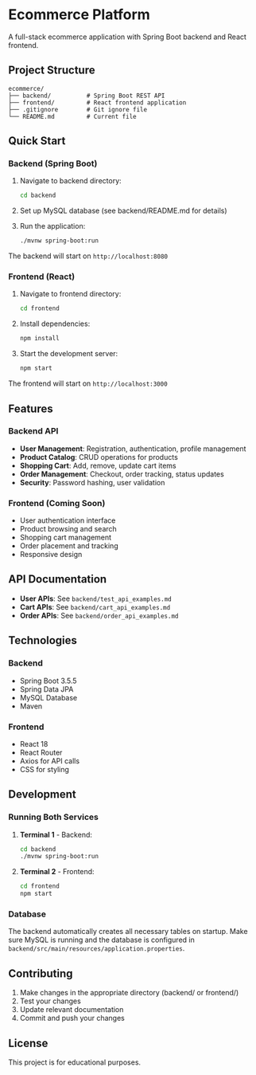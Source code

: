 # Ecommerce Platform

A full-stack ecommerce application with Spring Boot backend and React frontend.

## Project Structure

```
ecommerce/
├── backend/          # Spring Boot REST API
├── frontend/         # React frontend application
├── .gitignore        # Git ignore file
└── README.md         # Current file
```

## Quick Start

### Backend (Spring Boot)

1. Navigate to backend directory:
   ```bash
   cd backend
   ```

2. Set up MySQL database (see backend/README.md for details)

3. Run the application:
   ```bash
   ./mvnw spring-boot:run
   ```

The backend will start on `http://localhost:8080`

### Frontend (React)

1. Navigate to frontend directory:
   ```bash
   cd frontend
   ```

2. Install dependencies:
   ```bash
   npm install
   ```

3. Start the development server:
   ```bash
   npm start
   ```

The frontend will start on `http://localhost:3000`

## Features

### Backend API
- **User Management**: Registration, authentication, profile management
- **Product Catalog**: CRUD operations for products
- **Shopping Cart**: Add, remove, update cart items
- **Order Management**: Checkout, order tracking, status updates
- **Security**: Password hashing, user validation

### Frontend (Coming Soon)
- User authentication interface
- Product browsing and search
- Shopping cart management
- Order placement and tracking
- Responsive design

## API Documentation

- **User APIs**: See `backend/test_api_examples.md`
- **Cart APIs**: See `backend/cart_api_examples.md`
- **Order APIs**: See `backend/order_api_examples.md`

## Technologies

### Backend
- Spring Boot 3.5.5
- Spring Data JPA
- MySQL Database
- Maven

### Frontend
- React 18
- React Router
- Axios for API calls
- CSS for styling

## Development

### Running Both Services

1. **Terminal 1** - Backend:
   ```bash
   cd backend
   ./mvnw spring-boot:run
   ```

2. **Terminal 2** - Frontend:
   ```bash
   cd frontend
   npm start
   ```

### Database

The backend automatically creates all necessary tables on startup. Make sure MySQL is running and the database is configured in `backend/src/main/resources/application.properties`.

## Contributing

1. Make changes in the appropriate directory (backend/ or frontend/)
2. Test your changes
3. Update relevant documentation
4. Commit and push your changes

## License

This project is for educational purposes.
